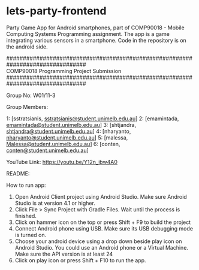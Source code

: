 # lets-party-frontend
Party Game App for Android smartphones, part of COMP90018 - Mobile Computing Systems Programming assignment. The app is a game integrating various sensors in a smartphone. Code in the repository is on the android side.

################################################################################                     
                    COMP90018 Programming Project Submission
################################################################################

Group No: W01/11-3

Group Members:

1: [sstratsianis, sstratsianis@student.unimelb.edu.au] 
2: [emamintada, emamintada@student.unimelb.edu.au] 
3: [shtjandra, shtjandra@student.unimelb.edu.au] 
4: [nharyanto, nharyanto@student.unimelb.edu.au] 
5: [malessa, Malessa@student.unimelb.edu.au]
6: [conten, conten@student.unimelb.edu.au] 

YouTube Link: https://youtu.be/Y12n_ibw4A0

README:

How to run app:

1. Open Android Client project using Android Studio. Make sure Android Studio is at version 4.1 or higher.
2. Click File > Sync Project with Gradle Files. Wait until the process is finished.
3. Click on hammer icon on the top or press Shift + F9 to build the project
4. Connect Android phone using USB. Make sure its USB debugging mode is turned on.
5. Choose your android device using a drop down beside play icon on Android Studio. You could use an Android phone or a Virtual Machine. Make sure the API version is at least 24
6. Click on play icon or press Shift + F10 to run the app.
